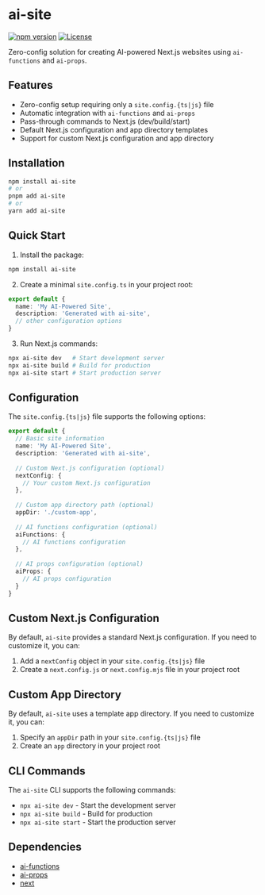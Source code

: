 # ai-site

[![npm version](https://img.shields.io/npm/v/ai-site.svg)](https://www.npmjs.com/package/ai-site)
[![License](https://img.shields.io/npm/l/ai-site.svg)](https://github.com/drivly/primitives.org.ai/blob/main/packages/ai-site/LICENSE)

Zero-config solution for creating AI-powered Next.js websites using `ai-functions` and `ai-props`.

## Features

- Zero-config setup requiring only a `site.config.{ts|js}` file
- Automatic integration with `ai-functions` and `ai-props`
- Pass-through commands to Next.js (dev/build/start)
- Default Next.js configuration and app directory templates
- Support for custom Next.js configuration and app directory

## Installation

```bash
npm install ai-site
# or
pnpm add ai-site
# or
yarn add ai-site
```

## Quick Start

1. Install the package:

```bash
npm install ai-site
```

2. Create a minimal `site.config.ts` in your project root:

```typescript
export default {
  name: 'My AI-Powered Site',
  description: 'Generated with ai-site',
  // other configuration options
}
```

3. Run Next.js commands:

```bash
npx ai-site dev   # Start development server
npx ai-site build # Build for production
npx ai-site start # Start production server
```

## Configuration

The `site.config.{ts|js}` file supports the following options:

```typescript
export default {
  // Basic site information
  name: 'My AI-Powered Site',
  description: 'Generated with ai-site',
  
  // Custom Next.js configuration (optional)
  nextConfig: {
    // Your custom Next.js configuration
  },
  
  // Custom app directory path (optional)
  appDir: './custom-app',
  
  // AI functions configuration (optional)
  aiFunctions: {
    // AI functions configuration
  },
  
  // AI props configuration (optional)
  aiProps: {
    // AI props configuration
  }
}
```

## Custom Next.js Configuration

By default, `ai-site` provides a standard Next.js configuration. If you need to customize it, you can:

1. Add a `nextConfig` object in your `site.config.{ts|js}` file
2. Create a `next.config.js` or `next.config.mjs` file in your project root

## Custom App Directory

By default, `ai-site` uses a template app directory. If you need to customize it, you can:

1. Specify an `appDir` path in your `site.config.{ts|js}` file
2. Create an `app` directory in your project root

## CLI Commands

The `ai-site` CLI supports the following commands:

- `npx ai-site dev` - Start the development server
- `npx ai-site build` - Build for production
- `npx ai-site start` - Start the production server

## Dependencies

- [ai-functions](https://www.npmjs.com/package/ai-functions)
- [ai-props](https://www.npmjs.com/package/ai-props)
- [next](https://www.npmjs.com/package/next)
